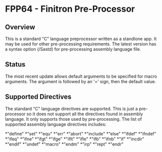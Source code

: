 # FPP64 - Finitron Pre-Processor

## Overview

This is a standard "C" language preprocessor written as a standlone app.
It may be used for other pre-processing requirements.
The latest version has a syntax option (/Sastd) for pre-processing assembly language file.

## Status

The most recent update allows default arguments to be specified for macro arguments.
The argument is followed by an '=' sign, then the default value.

## Supported Directives

The standard "C" language directives are supported.
This is just a pre-processor so it does not support all the directives found in assembly language.
It only supports those used by pre-processing. The list of supported assembly language directives includes:

*"define"
*"set"
*"equ"
*"err"
*"abort"
*"include"
*"else"
*"ifdef"
*"ifndef"
*"ifeq"
*"ifne"
*"ifgt"
*"ifge"
*"iflt"
*"ifle"
*"ifb"
*"ifnb"
*"if"
*"incdir"
*"endif"
*"undef"
*"macro"
*"endm"
*"irp"
*"rept"
*"endr"
